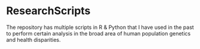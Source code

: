 # ResearchScripts
The repository has multiple scripts in R &amp; Python that I have used in the past to perform certain analysis in the broad area of human population genetics and health disparities.
